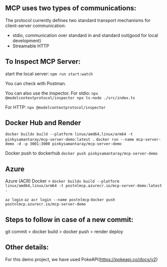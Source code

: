 ## MCP uses two types of communications:

The protocol currently defines two standard transport mechanisms for client-server communication:

- stdio, communication over standard in and standard out(good for local development)
- Streamable HTTP

## To Inspect MCP Server:

start the local server:
`npm run start:watch`

You can check with Postman.

You can also use the inspector.
For stdio:
`npx @modelcontextprotocol/inspector npx ts-node ./src/index.ts`

For HTTP:
`npx @modelcontextprotocol/inspector`

## Docker Hub and Render

`docker buildx build --platform linux/amd64,linux/arm64 -t pinkysamantaray/mcp-server-demo:latest .`
`docker run --name mcp-server-demo -d -p 3001:3000 pinkysamantaray/mcp-server-demo`

Docker push to dockerhub
`docker push pinkysamantaray/mcp-server-demo`

## Azure

Azure (ACR) Docker >
`docker buildx build --platform linux/amd64,linux/arm64 -t postnlmcp.azurecr.io/mcp-server-demo:latest .`

`az login`
`az acr login --name postnlmcp`
`docker push postnlmcp.azurecr.io/mcp-server-demo`

## Steps to follow in case of a new commit:

git commit > docker build > docker push > render deploy

## Other details:

For this demo project, we have used PokeAPI(https://pokeapi.co/docs/v2)
